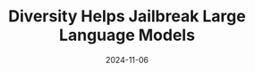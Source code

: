---
title: "Diversity Helps Jailbreak Large Language Models"
collection: manuscripts
permalink: /manuscripts/2024-11-06-LLM-jailbreak
date: 2024-11-06
venue: ''
paperurl: 'https://arxiv.org/abs/2411.04223'
citation: 'Weiliang Zhao, Daniel Ben-Levi, Wei Hao,Junfeng Yang, Chengzhi Mao. &quot;Diversity Helps Jailbreak Large Language Models&quot;, arXiv preprint arXiv:2411.04223 (2024). (To appear in NAACL 2025)'
---